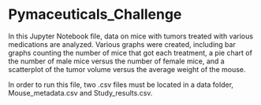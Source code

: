 # Pymaceuticals_Challenge

In this Jupyter Notebook file, data on mice with tumors treated with various medications are analyzed.  Various graphs were created, including bar graphs counting the number of mice that got each treatment, a pie chart of the number of male mice versus the number of female mice, and a scatterplot of the tumor volume versus the average weight of the mouse. 

In order to run this file, two .csv files must be located in a data folder, Mouse_metadata.csv and Study_results.csv.
